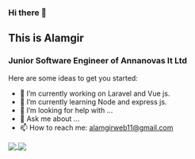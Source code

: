 ### Hi there 👋
## This is Alamgir
### Junior Software Engineer of Annanovas It Ltd
Here are some ideas to get you started:

- 🔭 I’m currently working on Laravel and Vue js.
- 🌱 I’m currently learning Node and express js.
- 🤔 I’m looking for help with ...
- 💬 Ask me about ...
- 📫 How to reach me: alamgirweb11@gmail.com

	
<a href="https://github.com/alamgirweb11?tab=repositories">
  <img align="center" src="https://github-readme-stats.anuraghazra1.vercel.app/api/top-langs/?username=alamgirweb11&theme=dark&hide_langs_below=0&title_color=FFF" />
</a>
<a href="https://github.com/alamgirweb11">
  <img align="center" src="https://github-readme-stats.anuraghazra1.vercel.app/api?username=alamgirweb11&show_icons=false&theme=vision-friendly-dark&line_height=40&title_color=fff&count_private=true"
</a>
